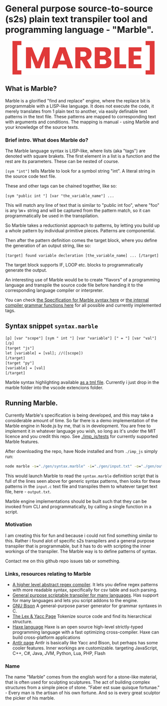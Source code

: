 # General purpose source-to-source (s2s) plain text transpiler tool and programming language - "Marble".

<p align="center"><img src="./media/Marble%20logo.png"/></p>

## What is Marble?
Marble is a glorified "find and replace" engine, where the replace bit is programmable with a LISP-like language. It does not execute the code, it merely translates from 1 plain text to another, via easily definable text patterns in the text file. These patterns are mapped to corresponding text with arguments and conditions. The mapping is manual - using Marble and your knowledge of the source texts.

### Brief intro. What does Marble do?

The Marble language syntax is LISP-like, where lists (aka "tags") are denoted with square brakets. The first element in a list is a function and the rest are its parameters. These can be nested of course.

``[sym "int"]`` tells Marble to look for a symbol string "int". A literal string in the source code text file.

These and other tags can be chained together, like so:

``[sym "public int "] [var "the_variable_name"] ...``

This will match any line of text that is similar to "public int foo", where "foo" is any \w+ string and will be captured from the pattern match, so it can programmatically be used in the transpilation.

So Marble takes a reductionist approach to patterns, by letting you build up a whole pattern by individual primitive pieces. Patterns are componential.

Then after the pattern definition comes the target block, where you define the generation of an output string, like so:

``[target] found variable decleration [the_variable_name] ... [/target]``

The target block supports IF, LOOP etc. blocks to programmatically generate the output.

An interesting use of Marble would be to create "flavors" of a programming language and transpile the source code file before handing it to the corresponding language compiler or interpreter.

You can check [the Specification for Marble syntax here](./specification.md) or [the internal compiler grammar functions here](./imp_js/grammar.js) for all possible and currently implemented tags.

## Syntax snippet ``syntax.marble``

```
[p] [var "scope"] [sym " int "] [var "variable"] [" = "] [var "val"] [/p]
[target "js"]
let [variable] = [val]; //([scope])
[/target]
[target "py"]
[variable] = [val]
[/target]
```

Marble syntax highlighting available [as a tml file](./highlight/marble/syntaxes/marble.tmLanguage.json).
Currently i just drop in the marble folder into the vscode extencions folder.

## Running Marble.

Currently Marble's specification is being developed, and this may take a considerable amount of time. So far there is a demo implementation of the Marble engine in Node.js by me, that is in development. You are free to implement it in whatever language you wish, so long as it's under the MIT licence and you credit this repo. See [./imp_js/tests](./imp_js/tests) for currently supported Marble features.

After downloading the repo, have Node installed and from ``./imp_js`` simply run:

```bat
node marble -s="./gen/syntax.marble" -i="./gen/input.txt" -o="./gen/output.txt" -v=true
```

This would launch Marble to read the `syntax.marble` definition script that is full of the lines seen above for generic syntax patterns, then looks for these patterns in the `input.c` text file and transpiles them to whatever target text file, here - `output.txt`.

Marble engine implementations should be built such that they can be invoked from CLI and programmatically, by calling a single function in a script.

### Motivation

I am creating this for fun and because i could not find something similar to this. Rather i found alot of specific s2s transpilers and a general purpose transpiler that is programmable, but it has to do with scripting the inner workings of the transpiler. The Marble way is to define patterns of syntax.

Contact me on this github repo issues tab or something.

### Links, resources relating to Marble

* [A higher level abstract regex compiler](https://github.com/Ruminat/Asq-Server). It lets you define regex patterns with more readable syntax, specifically for csv table and such parsing.
* [General purpose scriptable transpiler for many languages](https://awesomeopensource.com/project/jarble/transpiler). Has support for many languages and lets you script addons to the engine.
* [GNU Bison](https://www.gnu.org/software/bison/) A general-purpose parser generator for grammar syntaxes in C.
* [The Lex & Yacc Page](http://dinosaur.compilertools.net/) Tokenize source code and find its hierarchical structure.
* [Haxe language](https://haxe.org/) Haxe is an open source high-level strictly-typed programming language with a fast optimizing cross-compiler. Haxe can build cross-platform applications 
* [Antlr page](https://www.antlr.org/) Antlr is basically like Yacc and Bison, but perhaps has some cooler features. Inner workings are customizable. 
targeting JavaScript, C++, C#, Java, JVM, Python, Lua, PHP, Flash

### Name

The name "Marble" comes from the english word for a stone-like material, that is often used for sculpting sculptures. The act of building complex structures from a simple piece of stone. "Faber est suae quisque fortunae." - Every man is the artisan of his own fortune. And so is every great sculptor the picker of his marble.
